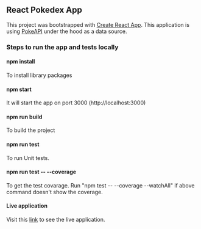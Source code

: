## React Pokedex App

This project was bootstrapped with [Create React App](https://github.com/facebook/create-react-app). This application is using [PokeAPI](https://pokeapi.co/) under the hood as a data source.

### Steps to run the app and tests locally

#### npm install
To install library packages

#### npm start
It will start the app on port 3000 (http://localhost:3000)

#### npm run build
To build the project

#### npm run test
To run Unit tests.

#### npm run test -- --coverage
To get the test covarage.
Run "npm test -- --coverage --watchAll" if above command doesn't show the coverage.

#### Live application
Visit this [link](https://akashseth31.github.io/react-pokedex/) to see the live application.